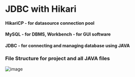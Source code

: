 # JDBC with Hikari

#### HikariCP - for datasource connection pool
#### MySQL - for DBMS, Workbench - for GUI software
#### JDBC - for connecting and managing database using JAVA

### File Structure for project and all JAVA files
![image](https://user-images.githubusercontent.com/33003209/218306055-f432bcc2-d1bc-45c9-a25b-4d5ab6286039.png)

